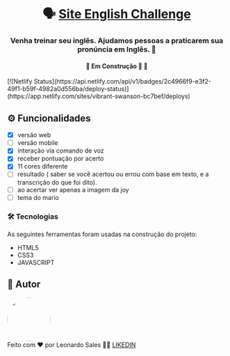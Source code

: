 <h1 align="center">
      🗣️ <a href="#"> Site English Challenge </a>
</h1>

<h3 align="center">
     Venha treinar seu inglês. Ajudamos pessoas a praticarem sua pronúncia em Inglês. 🐶
</h3>
  

<h4 align="center">
	🚧   Em Construção 🚀 🚧
</h4>
[![Netlify Status](https://api.netlify.com/api/v1/badges/2c4966f9-e3f2-49f1-b59f-4982a0d556ba/deploy-status)](https://app.netlify.com/sites/vibrant-swanson-bc7bef/deploys)

## ⚙️ Funcionalidades

- [x]  versão web
- [ ]  versão mobile
- [x]  interação via comando de voz
- [x]  receber pontuação por acerto
- [x]  11 cores diferente
- [ ]  resultado ( saber se você acertou ou errou com base em texto, e a transcrição do que foi dito).
- [ ]  ao acertar ver apenas a imagem da joy
- [ ]  tema do mario

### 🛠 Tecnologias

As seguintes ferramentas foram usadas na construção do projeto:

- HTML5
- CSS3
- JAVASCRIPT

## 🦸 Autor

<img style="border-radius: 50%;" src="https://media-exp1.licdn.com/dms/image/C4D03AQFy-BwRsIssCQ/profile-displayphoto-shrink_800_800/0/1582839874685?e=1646870400&v=beta&t=IlNHrP172bziwXo6dmUiak5juHpteQbojFUiexBosxs" width="100px;" alt=""/>
 <br />
Feito com ❤️ por Leonardo Sales 👋🏽 <a href='https://www.linkedin.com/in/leonardo-sales-da-silva-0a47a01a3/'>LIKEDIN<a/>
